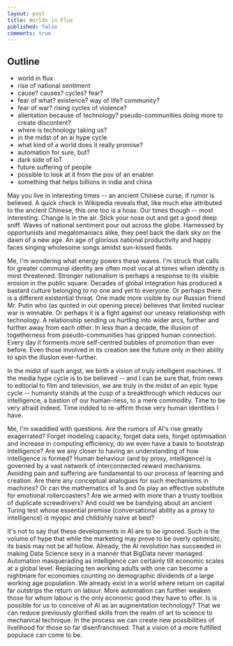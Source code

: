 ```yaml
---
layout: post
title: Worlds in Flux
published: false
comments: true
---
```


Outline
-------
- world in flux
- rise of national sentiment
- cause? causes? cycles? fear?
- fear of what? existence? way of life? community?
- fear of war? rising cycles of violence?
- alientation because of technology? pseudo-communities doing more to create discontent?
- where is technology taking us?
- in the midst of an ai hype cycle
- what kind of a world does it really promise?
- automation for sure, but?
- dark side of IoT
- future suffering of people
- possible to look at it from the pov of an enabler
- something that helps billions in india and china

May you live in interesting times -- an ancient Chinese curse, if rumor is believed. A quick check in Wikipedia reveals that, like much else attributed to the ancient Chinese, this one too is a hoax. Our times though -- most interesting. Change is in the air. Stick your nose out and get a good deep sniff. Waves of national sentiment pour out across the globe. Harnessed by opportunists and megalomaniacs alike, they peel back the dark sky on the dawn of a new age. An age of glorious national productivity and happy faces singing wholesome songs amidst sun-kissed fields. 

Me, I'm wondering what energy powers these waves. I'm struck that calls for greater communal identity are often most vocal at times when identity is most threatened. Stronger nationalism is perhaps a response to its visible erosion in the public square. Decades of global integration has produced a bastard culture belonging to no one and yet to everyone. Or perhaps there is a different existential threat. One made more visible by our Russian friend Mr. Putin who (as quoted in out opening piece) believes that limited nuclear war is winnable. Or perhaps it is a fight against our uneasy relationship with technology. A relationship sending us hurtling into wider arcs, further and further away from each other. In less than a decade, the illusion of togetherness from pseudo-communities has gripped human connection. Every day it forments more self-centred bubbles of promotion than ever before. Even those involved in its creation see the future only in their ability to spin the illusion ever-further. 

In the midst of such angst, we birth a vision of truly intelligent machines. If the media hype cycle is to be believed -- and I can be sure that, from news to editorial to film and television, we are truly in the midst of an epic hype cycle --  humanity stands at the cusp of a breakthrough which reduces our intelligence, a bastion of our human-ness, to a mere commodity. Time to be very afraid indeed. Time indded to re-affirm those very human identities I have. 

Me, I'm swaddled with questions. Are the rumors of AI's rise greatly exagerrated? Forget modeling capacity, forget data sets, forget optimisation and increase in computing efficiency, do we even have a basis to bootstrap intelligence? Are we any closer to having an understanding of how intelligence is formed? Human behaviour (and by proxy, intelligence) is governed by a vast network of interconnected reward mechanisms. Avoiding pain and suffering are fundamental to our process of learning and creation. Are there any conceptual analogues for such mechanisms in machines? Or can the mathematics of 1s and 0s play an effective substitute for emotional rollercoasters? Are we armed with more than a trusty toolbox of duplicate screwdrivers? And could we be bandying about an ancient Turing test whose essential premise (conversational ability as a proxy to intelligence) is myopic and childishly naive at best? 

It's not to say that these developments in AI are to be ignored. Such is the volume of hype that while the marketing may prove to be overly optimisitc, its basis may not be all hollow. Already, the AI revolution has succeeded in making Data Science sexy in a manner that BigData never managed. Automation masquerading as intelligence can certainly tilt economic scales at a global level. Replacing ten working adults with one can become a nightmare for economies counting on demographic dividends of a large working age population. We already exist in a world where return on capital far outstrips the return on labour. More automation can further weaken those for whom labour is the only economic good they have to offer. Is is possible for us to conceive of AI as an augmentation technology? That we can reduce previously glorified skills from the realm of art to science to mechanical technique. In the process we can create new possibilities of livelihood for those so far disenfranchised. That a vision of a more fulfilled populace can come to be.
